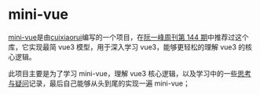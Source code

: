 # mini-vue

[mini-vue](https://github.com/cuixiaorui/mini-vue)是由[cuixiaorui](https://github.com/cuixiaorui)编写的一个项目，在[阮一峰周刊第 144 期](https://www.ruanyifeng.com/blog/2021/01/weekly-issue-144.html)中推荐过这个库，它实现最简 vue3 模型，用于深入学习 vue3，能够更轻松的理解 vue3 的核心逻辑。

此项目主要是为了学习 mini-vue，理解 vue3 核心逻辑，以及学习中的一些[思考与疑问](https://github.com/shellingfordly/mini-vue/docs/think.md)记录，最后自己能够从头到尾的实现一遍 mini-vue；

